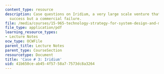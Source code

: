 ```yaml
---
content_type: resource
description: Case questions on Iridium, a very large scale venture that was a technical
  success but a commercial failure.
file: /media/courses/15-965-technology-strategy-for-system-design-and-management-spring-2009/41b650ceab454f5758a77573dc8a3264_MIT15_965S09_case03.pdf
file_type: application/pdf
learning_resource_types:
- Lecture Notes
ocw_type: OCWFile
parent_title: Lecture Notes
parent_type: CourseSection
resourcetype: Document
title: 'Case # 3: Iridium'
uid: 41b650ce-ab45-4f57-58a7-7573dc8a3264
---
```

